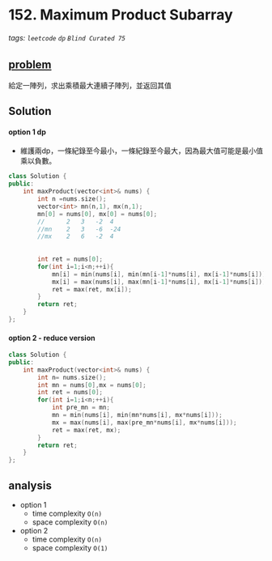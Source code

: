 # 152. Maximum Product Subarray

###### tags: `leetcode` `dp` `Blind Curated 75`


## [problem](https://leetcode.com/problems/maximum-product-subarray/)

給定一陣列，求出乘積最大連續子陣列，並返回其值


## Solution

#### option 1 dp
- 維護兩dp，一條紀錄至今最小，一條紀錄至今最大，因為最大值可能是最小值乘以負數。
```c++
class Solution {
public:
    int maxProduct(vector<int>& nums) {
        int n =nums.size();
        vector<int> mn(n,1), mx(n,1);
        mn[0] = nums[0], mx[0] = nums[0];
        //      2   3   -2  4
        //mn    2   3   -6  -24
        //mx    2   6   -2  4
        
        
        int ret = nums[0];
        for(int i=1;i<n;++i){
            mn[i] = min(nums[i], min(mn[i-1]*nums[i], mx[i-1]*nums[i]));
            mx[i] = max(nums[i], max(mn[i-1]*nums[i], mx[i-1]*nums[i]));
            ret = max(ret, mx[i]);
        }
        return ret;
    }
};
```


#### option 2 - reduce version 
```c++
class Solution {
public:
    int maxProduct(vector<int>& nums) {
        int n= nums.size();
        int mn = nums[0],mx = nums[0];
        int ret = nums[0];
        for(int i=1;i<n;++i){
            int pre_mn = mn;
            mn = min(nums[i], min(mn*nums[i], mx*nums[i]));
            mx = max(nums[i], max(pre_mn*nums[i], mx*nums[i]));
            ret = max(ret, mx);
        }
        return ret;
    }
};
```
## analysis
- option 1
    - time complexity `O(n)`
    - space complexity `O(n)`
- option 2 
    - time complexity `O(n)`
    - space complexity `O(1)`
